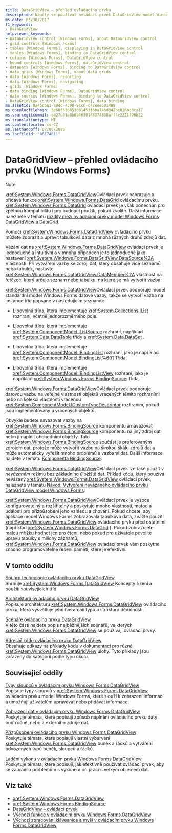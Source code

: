 ```yaml
---
title: DataGridView – přehled ovládacího prvku
description: Naučte se používat ovládací prvek DataGridView model Windows Forms k zobrazení a úpravám tabulkových dat z mnoha různých druhů zdrojů dat.
ms.date: 03/30/2017
f1_keywords:
- DataGridView
helpviewer_keywords:
- DataGridView control [Windows Forms], about DataGridView control
- grid controls [Windows Forms]
- tables [Windows Forms], displaying in DataGridView control
- tables [Windows Forms], binding to DataGridView control
- columns [Windows Forms], DataGridView control
- bound controls [Windows Forms], dataGridView control
- datasets [Windows Forms], binding to DataGridView control
- data grids [Windows Forms], about data grids
- data [Windows Forms], resorting
- data [Windows Forms], navigating
- grids [Windows Forms]
- data binding [Windows Forms], DataGridView control
- data sources [Windows Forms], binding to DataGridView control
- DataGridView control [Windows Forms], data binding
ms.assetid: 0a45c661-89dc-4390-9cc6-c47eee501488
ms.openlocfilehash: 3e68f536853081453f6ba746d342bc016bc8ca17
ms.sourcegitcommit: cb27c01a8b0b4630148374638aff4e2221f90b22
ms.translationtype: MT
ms.contentlocale: cs-CZ
ms.lasthandoff: 07/09/2020
ms.locfileid: "86174611"
---
```

# <a name="datagridview-control-overview-windows-forms"></a>DataGridView – přehled ovládacího prvku (Windows Forms)
> [!NOTE]
> <xref:System.Windows.Forms.DataGridView>Ovládací prvek nahrazuje a přidává funkce <xref:System.Windows.Forms.DataGrid> ovládacímu prvku. <xref:System.Windows.Forms.DataGrid> ovládací prvek je však ponechán pro zpětnou kompatibilitu i pro budoucí použití, pokud zvolíte. Další informace naleznete v tématu [rozdíly mezi ovládacími prvky model Windows Forms DataGridView a DataGrid](differences-between-the-windows-forms-datagridview-and-datagrid-controls.md).  
  
 Pomocí <xref:System.Windows.Forms.DataGridView> ovládacího prvku můžete zobrazit a upravit tabulková data z mnoha různých druhů zdrojů dat.  
  
 Vázání dat na <xref:System.Windows.Forms.DataGridView> ovládací prvek je jednoduché a intuitivní a v mnoha případech je to jednoduché jako nastavení <xref:System.Windows.Forms.DataGridView.DataSource%2A> Vlastnosti. Při vytváření vazby ke zdroji dat, který obsahuje více seznamů nebo tabulek, nastavte <xref:System.Windows.Forms.DataGridView.DataMember%2A> vlastnost na řetězec, který určuje seznam nebo tabulku, na které se má vytvořit vazba.  
  
 <xref:System.Windows.Forms.DataGridView>Ovládací prvek podporuje model standardní model Windows Forms datové vazby, takže se vytvoří vazba na instance tříd popsané v následujícím seznamu:  
  
- Libovolná třída, která implementuje <xref:System.Collections.IList> rozhraní, včetně jednorozměrného pole.  
  
- Libovolná třída, která implementuje <xref:System.ComponentModel.IListSource> rozhraní, například <xref:System.Data.DataTable> třídy a <xref:System.Data.DataSet> .  
  
- Libovolná třída, která implementuje <xref:System.ComponentModel.IBindingList> rozhraní, jako je například <xref:System.ComponentModel.BindingList%601> Třída.  
  
- Libovolná třída, která implementuje <xref:System.ComponentModel.IBindingListView> rozhraní, jako je například <xref:System.Windows.Forms.BindingSource> Třída.  
  
 <xref:System.Windows.Forms.DataGridView>Ovládací prvek podporuje datovou vazbu na veřejné vlastnosti objektů vrácených těmito rozhraními nebo na kolekci vlastností vrácenou <xref:System.ComponentModel.ICustomTypeDescriptor> rozhraním, pokud jsou implementovány u vrácených objektů.  
  
 Obvykle budete navazovat vazby na <xref:System.Windows.Forms.BindingSource> komponentu a navazovat <xref:System.Windows.Forms.BindingSource> komponentu na jiný zdroj dat nebo ji naplnit obchodními objekty. Tato <xref:System.Windows.Forms.BindingSource> součást je preferovaným zdrojem dat, protože může vytvořit vazbu na širokou škálu zdrojů dat a může automaticky vyřešit mnoho problémů s vazbami dat. Další informace najdete v tématu [Komponenta BindingSource](bindingsource-component.md).  
  
 <xref:System.Windows.Forms.DataGridView>Ovládací prvek lze také použít v *nevázaném* režimu bez základního úložiště dat. Příklad kódu, který používá nevázaný <xref:System.Windows.Forms.DataGridView> ovládací prvek, naleznete v tématu [Návod: Vytvoření nevázaného ovládacího prvku DataGridView model Windows Forms](walkthrough-creating-an-unbound-windows-forms-datagridview-control.md).  
  
 <xref:System.Windows.Forms.DataGridView>Ovládací prvek je vysoce konfigurovatelný a rozšiřitelný a poskytuje mnoho vlastností, metod a událostí pro přizpůsobení jeho vzhledu a chování. Pokud chcete, aby aplikace model Windows Forms zobrazovala tabulková data, zvažte použití <xref:System.Windows.Forms.DataGridView> ovládacího prvku před ostatními (například <xref:System.Windows.Forms.DataGrid> ). Pokud zobrazujete malou mřížku hodnot jen pro čtení, nebo pokud pro uživatele povolíte úpravu tabulky s miliony záznamů, <xref:System.Windows.Forms.DataGridView> ovládací prvek vám poskytne snadno programovatelné řešení paměti, které je efektivní.  
  
## <a name="in-this-section"></a>V tomto oddílu  
 [Souhrn technologie ovládacího prvku DataGridView](datagridview-control-technology-summary-windows-forms.md)  
 Shrnuje <xref:System.Windows.Forms.DataGridView> Koncepty řízení a použití souvisejících tříd.  
  
 [Architektura ovládacího prvku DataGridView](datagridview-control-architecture-windows-forms.md)  
 Popisuje architekturu <xref:System.Windows.Forms.DataGridView> ovládacího prvku, která vysvětluje jeho hierarchii typů a strukturu dědičnosti.  
  
 [Scénáře ovládacího prvku DataGridView](datagridview-control-scenarios-windows-forms.md)  
 V této části najdete popis nejběžnějších scénářů, ve kterých <xref:System.Windows.Forms.DataGridView> se používají ovládací prvky.  
  
 [Adresář kódu ovládacího prvku DataGridView](datagridview-control-code-directory-windows-forms.md)  
 Obsahuje odkazy na příklady kódu v dokumentaci pro různé <xref:System.Windows.Forms.DataGridView> úlohy. Tyto příklady jsou zařazeny do kategorií podle typu úkolu.  
  
## <a name="related-sections"></a>Související oddíly  
 [Typy sloupců v ovládacím prvku Windows Forms DataGridView](column-types-in-the-windows-forms-datagridview-control.md)  
 Popisuje typy sloupců v <xref:System.Windows.Forms.DataGridView> ovládacím prvku model Windows Forms, které slouží k zobrazení informací a umožňují uživatelům upravovat nebo přidávat informace.  
  
 [Zobrazení dat v ovládacím prvku Windows Forms DataGridView](displaying-data-in-the-windows-forms-datagridview-control.md)  
 Poskytuje témata, které popisují způsob naplnění ovládacího prvku daty buď ručně, nebo z externího zdroje dat.  
  
 [Přizpůsobení ovládacího prvku Windows Forms DataGridView](customizing-the-windows-forms-datagridview-control.md)  
 Poskytuje témata, které popisují vlastní vybarvení <xref:System.Windows.Forms.DataGridView> buněk a řádků a vytváření odvozených typů buněk, sloupců a řádků.  
  
 [Ladění výkonu v ovládacím prvku Windows Forms DataGridView](performance-tuning-in-the-windows-forms-datagridview-control.md)  
 Poskytuje témata, které popisují, jak efektivně používat ovládací prvek, aby se zabránilo problémům s výkonem při práci s velkým objemem dat.  
  
## <a name="see-also"></a>Viz také

- <xref:System.Windows.Forms.DataGridView>
- <xref:System.Windows.Forms.BindingSource>
- [DataGridView – ovládací prvek](datagridview-control-windows-forms.md)
- [Výchozí funkce v ovládacím prvku Windows Forms DataGridView](default-functionality-in-the-windows-forms-datagridview-control.md)
- [Výchozí zpracování klávesnice a myši v ovládacím prvku Windows Forms DataGridView](default-keyboard-and-mouse-handling-in-the-windows-forms-datagridview-control.md)
